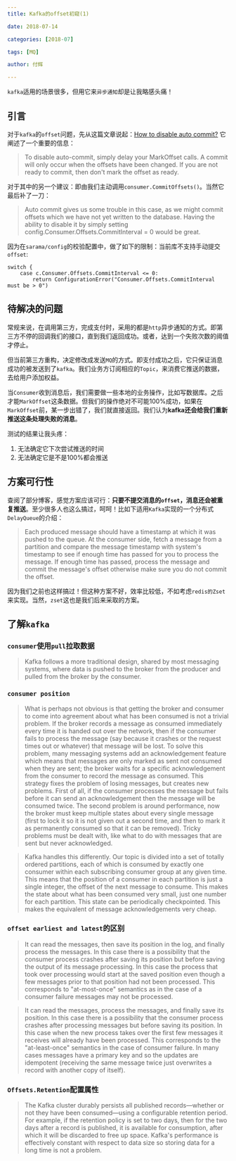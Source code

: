 ```yaml
---
title: Kafka的offset初窥(1)

date: 2018-07-14

categories: [2018-07]

tags: [MQ]

author: 付辉

---
```


`kafka`适用的场景很多，但用它来`异步通知`却是让我略感头痛！

## 引言
对于`kafka`的`offset`问题，先从这篇文章说起：[How to disable auto commit?](https://github.com/bsm/sarama-cluster/issues/76) 它阐述了一个重要的信息：

> To disable auto-commit, simply delay your MarkOffset calls. A commit will only occur when the offsets have been changed. If you are not ready to commit, then don't mark the offset as ready.

对于其中的另一个建议：即由我们主动调用`consumer.CommitOffsets()`。当然它最后补了一刀：

> Auto commit gives us some trouble in this case, as we might commit offsets which we have not yet written to the database. Having the ability to disable it by simply setting config.Consumer.Offsets.CommitInterval = 0 would be great.

因为在`sarama/config`的校验配置中，做了如下的限制：当前库不支持手动提交`offset`:
```
switch {
	case c.Consumer.Offsets.CommitInterval <= 0:
		return ConfigurationError("Consumer.Offsets.CommitInterval must be > 0")
```
## 待解决的问题

常规来说，在调用第三方，完成支付时，采用的都是`http`异步通知的方式。即第三方不停的回调我们的接口，直到我们返回成功。或者，达到一个失败次数的阈值才停止。

但当前第三方重构，决定修改成发送`MQ`的方式。即支付成功之后，它只保证消息成功的被发送到了`kafka`。我们业务方订阅相应的`Topic`，来消费它推送的数据，去给用户添加权益。

当`Consumer`收到消息后，我们需要做一些本地的业务操作，比如写数据库。之后才能`MarkOffset`这条数据。但我们的操作绝对不可能100%成功，如果在`MarkOffset`前，某一步出错了，我们就直接返回。我们认为**kafka还会给我们重新推送这条处理失败的消息**。

测试的结果让我头疼：

1. 无法确定它下次尝试推送的时间
2. 无法确定它是不是100%都会推送

## 方案可行性

查阅了部分博客，感觉方案应该可行：**只要不提交消息的`offset`，消息还会被重复推送**。至少很多人也这么搞过，呵呵！比如下适用`Kafka`实现的一个分布式`DelayQueue`的介绍：

>Each produced message should have a timestamp at which it was pushed to the queue. At the
>consumer side, fetch a message from a partition and compare the message timestamp with system's timestamp to see if enough time has passed for you
>to process the message. If enough time has passed, process the message and commit the message's offset otherwise make sure you do not commit the
>offset.

因为我们之前也这样搞过！但这种方案不好，效率比较低，不如考虑`redis的Zset`来实现。当然，`zset`这也是我们后来采取的方案。

## 了解`kafka`
### `consumer`使用`pull`拉取数据

>Kafka follows a more traditional design, shared by most messaging systems, where data is pushed to the broker from the producer and pulled from the broker by the consumer.

### `consumer position`

> What is perhaps not obvious is that getting the broker and consumer to come into agreement about what has been consumed is not a trivial problem. If the broker records a message as consumed immediately every time it is handed out over the network, then if the consumer fails to process the message (say because it crashes or the request times out or whatever) that message will be lost. To solve this problem, many messaging systems add an acknowledgement feature which means that messages are only marked as sent not consumed when they are sent; the broker waits for a specific acknowledgement from the consumer to record the message as consumed. This strategy fixes the problem of losing messages, but creates new problems. First of all, if the consumer processes the message but fails before it can send an acknowledgement then the message will be consumed twice. The second problem is around performance, now the broker must keep multiple states about every single message (first to lock it so it is not given out a second time, and then to mark it as permanently consumed so that it can be removed). Tricky problems must be dealt with, like what to do with messages that are sent but never acknowledged.

>Kafka handles this differently. Our topic is divided into a set of totally ordered partitions, each of which is consumed by exactly one consumer within each subscribing consumer group at any given time. This means that the position of a consumer in each partition is just a single integer, the offset of the next message to consume. This makes the state about what has been consumed very small, just one number for each partition. This state can be periodically checkpointed. This makes the equivalent of message acknowledgements very cheap.

### `offset earliest and latest`的区别

> It can read the messages, then save its position in the log, and finally process the messages. In this case there is a possibility that the consumer process crashes after saving its position but before saving the output of its message processing. In this case the process that took over processing would start at the saved position even though a few messages prior to that position had not been processed. This corresponds to "at-most-once" semantics as in the case of a consumer failure messages may not be processed.

> It can read the messages, process the messages, and finally save its position. In this case there is a possibility that the consumer process crashes after processing messages but before saving its position. In this case when the new process takes over the first few messages it receives will already have been processed. This corresponds to the "at-least-once" semantics in the case of consumer failure. In many cases messages have a primary key and so the updates are idempotent (receiving the same message twice just overwrites a record with another copy of itself).

### `Offsets.Retention`配置属性

>The Kafka cluster durably persists all published records—whether or not they have been consumed—using a configurable retention period. For example, if the retention policy is set to two days, then for the two days after a record is published, it is available for consumption, after which it will be discarded to free up space. Kafka's performance is effectively constant with respect to data size so storing data for a long time is not a problem.